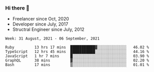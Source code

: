 ### Hi there 👋

- Freelancer since Oct, 2020
- Developer since July, 2017
- Structral Engineer since July, 2012

<!--START_SECTION:waka-->
```text
Week: 31 August, 2021 - 06 September, 2021

Ruby         13 hrs 17 mins  ███████████▓░░░░░░░░░░░░░   46.02 % 
TypeScript   12 hrs 45 mins  ███████████░░░░░░░░░░░░░░   44.16 % 
JavaScript   1 hr 7 mins     █░░░░░░░░░░░░░░░░░░░░░░░░   03.90 % 
GraphQL      38 mins         ▓░░░░░░░░░░░░░░░░░░░░░░░░   02.20 % 
Bash         17 mins         ▒░░░░░░░░░░░░░░░░░░░░░░░░   01.01 % 
```
<!--END_SECTION:waka-->
